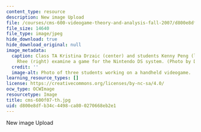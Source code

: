```yaml
---
content_type: resource
description: New image Upload
file: /courses/cms-600-videogame-theory-and-analysis-fall-2007/d800e8dfb34c4498ca800270668eb2e1_cms-600f07-th.jpg
file_size: 14640
file_type: image/jpeg
hide_download: true
hide_download_original: null
image_metadata:
  caption: Class TA Kristina Drzaic (center) and students Kenny Peng (left) and Clara
    Rhee (right) examine a game for the Nintendo DS system. (Photo by Dr. Alice Robison.)
  credit: ''
  image-alt: Photo of three students working on a handheld videogame.
learning_resource_types: []
license: https://creativecommons.org/licenses/by-nc-sa/4.0/
ocw_type: OCWImage
resourcetype: Image
title: cms-600f07-th.jpg
uid: d800e8df-b34c-4498-ca80-0270668eb2e1
---
```

New image Upload